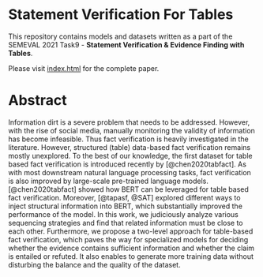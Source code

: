 # Statement Verification For Tables

This repository contains models and datasets written as a part of the SEMEVAL 2021 Task9 - **Statement Verification &
Evidence Finding with Tables**.

Please visit [index.html](index.html) for the complete paper.

# Abstract

Information dirt is a severe problem that needs to be addressed. However, with the rise of social media, manually monitoring the validity of information has become infeasible. Thus fact verification is heavily investigated in the literature. However, structured (table) data-based fact verification remains mostly unexplored. To the best of our knowledge, the first dataset for table based fact verification is introduced recently by  [@chen2020tabfact]. As with most downstream natural language processing tasks, fact verification is also improved by large-scale pre-trained language models. [@chen2020tabfact] showed how BERT can be leveraged for table based fact verification. Moreover, [@tapasf, @SAT] explored different ways to inject structural information into BERT, which substantially improved the performance of the model. In this work, we judiciously analyze various sequencing strategies and find that related information must be close to each other. Furthermore, we propose a two-level approach for table-based fact verification, which paves the way for specialized models for deciding whether the evidence contains sufficient information and whether the claim is entailed or refuted. It also enables to generate more training data without disturbing the balance and the quality of the dataset.


